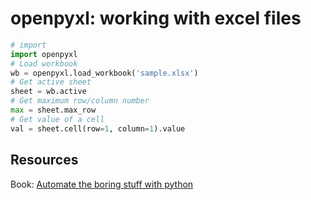 openpyxl: working with excel files
====


```python
# import
import openpyxl
# Load workbook
wb = openpyxl.load_workbook('sample.xlsx')
# Get active sheet
sheet = wb.active
# Get maximum row/column number
max = sheet.max_row
# Get value of a cell
val = sheet.cell(row=1, column=1).value
```


Resources
----
Book: [Automate the boring stuff with python](https://www.amazon.com/Automate-Boring-Stuff-Python-Programming/dp/1593275994)
